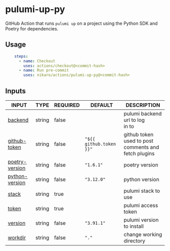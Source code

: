 # pulumi-up-py

GitHub Action that runs `pulumi up` on a project using the Python SDK and Poetry for dependencies.

## Usage

```yaml
    steps:
      - name: Checkout
        uses: actions/checkout@<commit-hash>
      - name: Run pre-commit
        uses: nikaro/actions/pulumi-up-py@<commit-hash>
```

## Inputs

<!-- AUTO-DOC-INPUT:START - Do not remove or modify this section -->

|                                   INPUT                                    |  TYPE  | REQUIRED |         DEFAULT         |                        DESCRIPTION                        |
|----------------------------------------------------------------------------|--------|----------|-------------------------|-----------------------------------------------------------|
|           <a name="input_backend"></a>[backend](#input_backend)            | string |  false   |                         |           pulumi backend url to log <br>in to             |
|    <a name="input_github-token"></a>[github-token](#input_github-token)    | string |  false   | `"${{ github.token }}"` | github token used to post <br>comments and fetch plugins  |
| <a name="input_poetry-version"></a>[poetry-version](#input_poetry-version) | string |  false   |        `"1.6.1"`        |                      poetry version                       |
| <a name="input_python-version"></a>[python-version](#input_python-version) | string |  false   |       `"3.12.0"`        |                      python version                       |
|              <a name="input_stack"></a>[stack](#input_stack)               | string |   true   |                         |                    pulumi stack to use                    |
|              <a name="input_token"></a>[token](#input_token)               | string |   true   |                         |                    pulumi access token                    |
|           <a name="input_version"></a>[version](#input_version)            | string |  false   |       `"3.91.1"`        |                 pulumi version to install                 |
|           <a name="input_workdir"></a>[workdir](#input_workdir)            | string |  false   |          `"."`          |                 change working directory                  |

<!-- AUTO-DOC-INPUT:END -->
